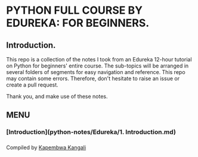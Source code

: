 # PYTHON FULL COURSE BY EDUREKA: FOR BEGINNERS.

## Introduction.

This repo is a collection of the notes I took from an Edureka 12-hour tutorial on Python for beginners' entire course. 
The sub-topics will be arranged in several folders of segments for easy navigation and reference. This repo may contain some errors. 
Therefore, don't hesitate to raise an issue or create a pull request.

Thank you, and make use of these notes.

## MENU
### [Introduction](python-notes/Edureka/1. Introduction.md)
### 

Compiled by [Kapembwa Kangali](https://github.com/KMKCODER)
